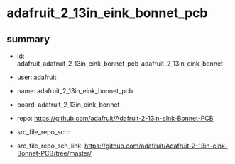 # adafruit_2_13in_eink_bonnet_pcb
 
## summary 
* id: adafruit_adafruit_2_13in_eink_bonnet_pcb_adafruit_2_13in_eink_bonnet
* user: adafruit
* name: adafruit_2_13in_eink_bonnet_pcb
* board: adafruit_2_13in_eink_bonnet
* repo: https://github.com/adafruit/Adafruit-2-13in-eInk-Bonnet-PCB



* src_file_repo_sch: 
* src_file_repo_sch_link: https://github.com/adafruit/Adafruit-2-13in-eInk-Bonnet-PCB/tree/master/




